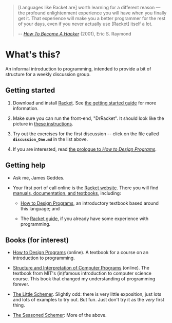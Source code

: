 
> [Languages like Racket are] worth learning for a different reason — the
> profound enlightenment experience you will have when you finally get it. That
> experience will make you a better programmer for the rest of your days, even
> if you never actually use [Racket] itself a lot.  
>
> -- *[How To Become A Hacker][hacker-howto]* (2001), Eric S. Raymond


What's this?
============

An informal introduction to programming, intended to provide a bit of structure
for a weekly discussion group.


Getting started
---------------

1. Download and install [Racket][Racket download]. See
   [the getting started guide][Racket getting_started] for more information.

2. Make sure you can run the front-end, "DrRacket". It should look like the
   picture in [these instructions][DrRacket interface_essentials].

3. Try out the exercises for the first discussion -- click on the file called
   **`discussion_One.md`** in the list above.

4. If you are interested, read
   [the prologue to _How to Design Programs_][HtDP Prologue].


Getting help
------------

* Ask me, James Geddes. 

* Your first port of call online is the [Racket website][]. There you will find
  [manuals, documentation, and textbooks][Racket documentation], including:

	- [How to Design Programs][HtDP], an introductory textbook based around this
      language; and

	- The [Racket guide][], if you already have some experience with programming.
	

Books (for interest)
--------------------

* [How to Design Programs][HtDP] (online). A textbook for a course on an
  introduction to programming.

* [Structure and Interpretation of Computer Programs][SICP] (online). The
  textbook from MIT's (in)famous introduction to computer science course. This
  book that changed my understanding of programming forever.

* [The Little Schemer][]. Slightly odd: there is very little exposition, just
  lots and lots of examples to try out. But fun. Just don't try it as the *very*
  first thing.

* [The Seasoned Schemer][]: More of the above. 


[Racket getting_started]: http://docs.racket-lang.org/getting-started/index.html
[Racket website]: http://racket-lang.org
[Racket documentation]: http://docs.racket-lang.org
[Racket guide]: http://docs.racket-lang.org/guide/index.html
[Racket download]: http://racket-lang.org/download/
[HtDP Prologue]: http://www.ccs.neu.edu/home/matthias/HtDP2e/part_prologue.html
[The Little Schemer]: http://www.ccs.neu.edu/home/matthias/BTLS/
[The Seasoned Schemer]: http://www.ccs.neu.edu/home/matthias/BTSS/
[SICP]: http://mitpress.mit.edu/sicp/
[HtDP]: http://www.htdp.org
[hacker-howto]: http://www.catb.org/esr/faqs/hacker-howto.html
[DrRacket interface_essentials]: http://docs.racket-lang.org/drracket/interface-essentials.html
